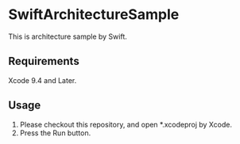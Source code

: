 SwiftArchitectureSample
====

This is architecture sample by Swift.

## Requirements
Xcode 9.4 and Later.

## Usage

1. Please checkout this repository, and open *.xcodeproj by Xcode.
2. Press the Run button.

